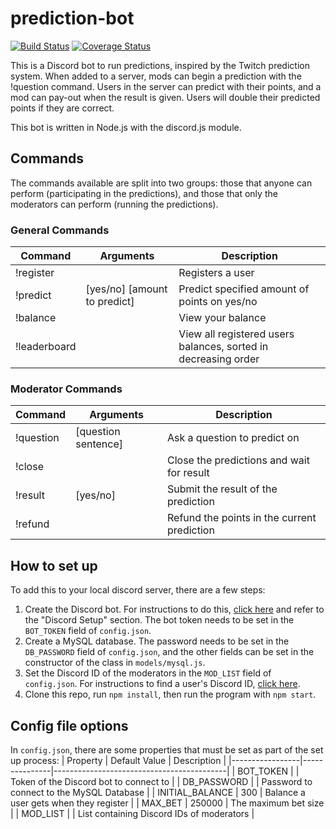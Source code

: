 # prediction-bot

[![Build Status](https://travis-ci.com/jgoping/prediction-bot.svg?branch=master)](https://travis-ci.com/jgoping/prediction-bot)
[![Coverage Status](https://coveralls.io/repos/github/jgoping/prediction-bot/badge.svg)](https://coveralls.io/github/jgoping/prediction-bot)

This is a Discord bot to run predictions, inspired by the Twitch prediction system. When added to a server, mods can begin a prediction with the !question command. Users in the server can predict with their points, and a mod can pay-out when the result is given. Users will double their predicted points if they are correct.

This bot is written in Node.js with the discord.js module.

## Commands

The commands available are split into two groups: those that anyone can perform (participating in the predictions), and those that only the moderators can perform (running the predictions).
### General Commands
| Command      | Arguments                    | Description                                                    |
|--------------|------------------------------|----------------------------------------------------------------|
| !register    |                              | Registers a user                                               |
| !predict     | [yes/no] [amount to predict] | Predict specified amount of points on yes/no                   |
| !balance     |                              | View your balance                                              |
| !leaderboard |                              | View all registered users balances, sorted in decreasing order |

### Moderator Commands
| Command   | Arguments           | Description                                 |
|-----------|---------------------|---------------------------------------------|
| !question | [question sentence] | Ask a question to predict on                |
| !close    |                     | Close the predictions and wait for result   |
| !result   | [yes/no]            | Submit the result of the prediction         |
| !refund   |                     | Refund the points in the current prediction |

## How to set up
To add this to your local discord server, there are a few steps:
1. Create the Discord bot. For instructions to do this, [click here](https://github.com/jgoping/discord-voiceflow-bot#readme) and refer to the "Discord Setup" section. The bot token needs to be set in the `BOT_TOKEN` field of `config.json`.
2. Create a MySQL database. The password needs to be set in the `DB_PASSWORD` field of `config.json`, and the other fields can be set in the constructor of the class in `models/mysql.js`.
3. Set the Discord ID of the moderators in the `MOD_LIST` field of `config.json`. For instructions to find a user's Discord ID, [click here](https://support.discord.com/hc/en-us/articles/206346498-Where-can-I-find-my-User-Server-Message-ID-).
4. Clone this repo, run `npm install`, then run the program with `npm start`.

## Config file options
In `config.json`, there are some properties that must be set as part of the set up process:
| Property        | Default Value | Description                               |
|-----------------|---------------|-------------------------------------------|
| BOT_TOKEN       |               | Token of the Discord bot to connect to    |
| DB_PASSWORD     |               | Password to connect to the MySQL Database |
| INITIAL_BALANCE | 300           | Balance a user gets when they register    |
| MAX_BET         | 250000        | The maximum bet size                      |
| MOD_LIST        |               | List containing Discord IDs of moderators |
